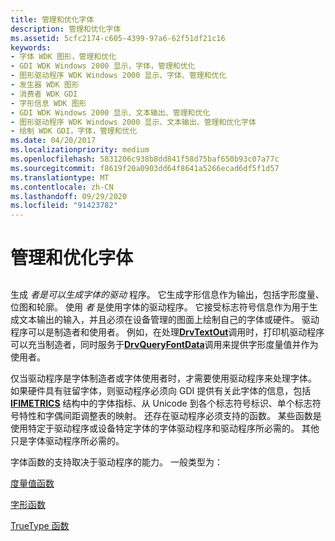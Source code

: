 ```yaml
---
title: 管理和优化字体
description: 管理和优化字体
ms.assetid: 5cfc2174-c605-4399-97a6-62f51df21c16
keywords:
- 字体 WDK 图形，管理和优化
- GDI WDK Windows 2000 显示，字体，管理和优化
- 图形驱动程序 WDK Windows 2000 显示、字体、管理和优化
- 发生器 WDK 图形
- 消费者 WDK GDI
- 字形信息 WDK 图形
- GDI WDK Windows 2000 显示、文本输出、管理和优化
- 图形驱动程序 WDK Windows 2000 显示、文本输出、管理和优化字体
- 绘制 WDK GDI，字体，管理和优化
ms.date: 04/20/2017
ms.localizationpriority: medium
ms.openlocfilehash: 5831206c938b8dd841f58d75baf650b93c07a77c
ms.sourcegitcommit: f8619f20a0903dd64f8641a5266ecad6df5f1d57
ms.translationtype: MT
ms.contentlocale: zh-CN
ms.lasthandoff: 09/29/2020
ms.locfileid: "91423782"
---
```

# <a name="managing-and-optimizing-fonts"></a>管理和优化字体


## <span id="ddk_managing_and_optimizing_fonts_gg"></span><span id="DDK_MANAGING_AND_OPTIMIZING_FONTS_GG"></span>


生成 *者是可以生成字体的驱动* 程序。 它生成字形信息作为输出，包括字形度量、位图和轮廓。 使用 *者* 是使用字体的驱动程序。 它接受标志符号信息作为用于生成文本输出的输入，并且必须在设备管理的图面上绘制自己的字体或硬件。 驱动程序可以是制造者和使用者。 例如，在处理[**DrvTextOut**](/windows/win32/api/winddi/nf-winddi-drvtextout)调用时，打印机驱动程序可以充当制造者，同时服务于[**DrvQueryFontData**](/windows/win32/api/winddi/nf-winddi-drvqueryfontdata)调用来提供字形度量值并作为使用者。

仅当驱动程序是字体制造者或字体使用者时，才需要使用驱动程序来处理字体。 如果硬件具有驻留字体，则驱动程序必须向 GDI 提供有关此字体的信息，包括 [**IFIMETRICS**](/windows/win32/api/winddi/ns-winddi-ifimetrics) 结构中的字体指标、从 Unicode 到各个标志符号标识、单个标志符号特性和字偶间距调整表的映射。 还存在驱动程序必须支持的函数。 某些函数是使用特定于驱动程序或设备特定字体的字体驱动程序和驱动程序所必需的。 其他只是字体驱动程序所必需的。

字体函数的支持取决于驱动程序的能力。 一般类型为：

[度量值函数](font-metric-functions.md)

[字形函数](font-driver-functions.md)

[TrueType 函数](truetype-font-driver-functions.md)

 

